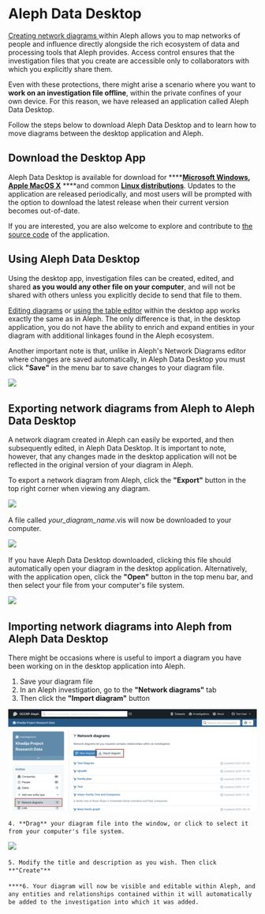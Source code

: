 # Aleph Data Desktop

[Creating network diagrams ](building-out-your-investigation/network-diagrams.md)within Aleph allows you to map networks of people and influence directly alongside the rich ecosystem of data and processing tools that Aleph provides. Access control ensures that the investigation files that you create are accessible only to collaborators with which you explicitly share them.

Even with these protections, there might arise a scenario where you want to **work on an investigation file offline**, within the private confines of your own device. For this reason, we have released an application called Aleph Data Desktop.

Follow the steps below to download Aleph Data Desktop and to learn how to move diagrams between the desktop application and Aleph.

## Download the Desktop App

Aleph Data Desktop is available for download for ****[**Microsoft Windows**](https://github.com/alephdata/visdesktop/releases/latest/download/Aleph-Data-Desktop.exe)**,** [**Apple MacOS X**](https://github.com/alephdata/visdesktop/releases/latest/download/Aleph-Data-Desktop.dmg) ****and common [**Linux distributions**](https://github.com/alephdata/visdesktop/releases/latest/download/Aleph.Data.Desktop.deb). Updates to the application are released periodically, and most users will be prompted with the option to download the latest release when their current version becomes out-of-date.

If you are interested, you are also welcome to explore and contribute to [the source code](https://github.com/alephdata/visdesktop) of the application. 

## Using Aleph Data Desktop

Using the desktop app, investigation files can be created, edited, and shared **as you would any other file on your computer**, and will not be shared with others unless you explicitly decide to send that file to them.

[Editing diagrams](building-out-your-investigation/network-diagrams.md) or [using the table editor](building-out-your-investigation/using-the-table-editor.md) within the desktop app works exactly the same as in Aleph. The only difference is that, in the desktop application, you do not have the ability to enrich and expand entities in your diagram with additional linkages found in the Aleph ecosystem.

Another important note is that, unlike in Aleph's Network Diagrams editor where changes are saved automatically, in Aleph Data Desktop you must click **"Save"** in the menu bar to save changes to your diagram file.

![](../.gitbook/assets/screen-shot-2020-07-22-at-13.34.23.png)

## Exporting network diagrams from Aleph to Aleph Data Desktop

A network diagram created in Aleph can easily be exported, and then subsequently edited, in Aleph Data Desktop. It is important to note, however, that any changes made in the desktop application will not be reflected in the original version of your diagram in Aleph.

To export a network diagram from Aleph, click the **"Export"** button in the top right corner when viewing any diagram.

![](../.gitbook/assets/screen-shot-2020-07-22-at-12.57.02.png)

A file called _your\_diagram\_name_.vis will now be downloaded to your computer.

![](../.gitbook/assets/screen-shot-2020-07-22-at-12.59.02.png)

If you have Aleph Data Desktop downloaded, clicking this file should automatically open your diagram in the desktop application. Alternatively, with the application open, click the **"Open"** button in the top menu bar, and then select your file from your computer's file system.

![](../.gitbook/assets/screen-shot-2020-07-22-at-13.48.09.png)

## Importing network diagrams into Aleph from Aleph Data Desktop

There might be occasions where is useful to import a diagram you have been working on in the desktop application into Aleph. 

1. Save your diagram file
2. In an Aleph investigation, go to the **"Network diagrams"** tab
3. Then click the **"Import diagram"** button

![](../.gitbook/assets/screen-shot-2021-02-11-at-13.23.04.png)

    4. **Drag** your diagram file into the window, or click to select it from your computer's file system.

![](../.gitbook/assets/screen-shot-2020-07-22-at-13.39.32.png)

    5. Modify the title and description as you wish. Then click **"Create"**

    ****6. Your diagram will now be visible and editable within Aleph, and any entities and relationships contained within it will automatically be added to the investigation into which it was added.

